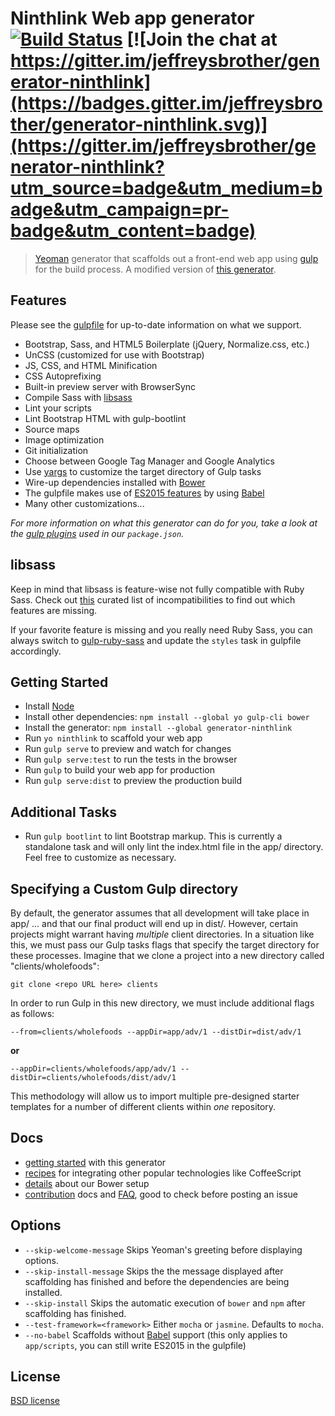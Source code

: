 # Ninthlink Web app generator [![Build Status](https://secure.travis-ci.org/jeffreysbrother/generator-ninthlink.svg?branch=master)](http://travis-ci.org/jeffreysbrother/generator-ninthlink) [![Join the chat at https://gitter.im/jeffreysbrother/generator-ninthlink](https://badges.gitter.im/jeffreysbrother/generator-ninthlink.svg)](https://gitter.im/jeffreysbrother/generator-ninthlink?utm_source=badge&utm_medium=badge&utm_campaign=pr-badge&utm_content=badge)

> [Yeoman](http://yeoman.io) generator that scaffolds out a front-end web app using [gulp](http://gulpjs.com/) for the build process. A modified version of [this generator](https://github.com/yeoman/generator-webapp).


## Features

Please see the [gulpfile](app/templates/gulpfile.js) for up-to-date information on what we support.

* Bootstrap, Sass, and HTML5 Boilerplate (jQuery, Normalize.css, etc.)
* UnCSS (customized for use with Bootstrap)
* JS, CSS, and HTML Minification
* CSS Autoprefixing
* Built-in preview server with BrowserSync
* Compile Sass with [libsass](http://libsass.org)
* Lint your scripts
* Lint Bootstrap HTML with gulp-bootlint
* Source maps
* Image optimization
* Git initialization
* Choose between Google Tag Manager and Google Analytics
* Use [yargs](https://www.npmjs.com/package/yargs) to customize the target directory of Gulp tasks
* Wire-up dependencies installed with [Bower](http://bower.io)
* The gulpfile makes use of [ES2015 features](https://babeljs.io/docs/learn-es2015/) by using [Babel](https://babeljs.io)
* Many other customizations...

*For more information on what this generator can do for you, take a look at the [gulp plugins](app/templates/_package.json) used in our `package.json`.*


## libsass

Keep in mind that libsass is feature-wise not fully compatible with Ruby Sass. Check out [this](http://sass-compatibility.github.io) curated list of incompatibilities to find out which features are missing.

If your favorite feature is missing and you really need Ruby Sass, you can always switch to [gulp-ruby-sass](https://github.com/sindresorhus/gulp-ruby-sass) and update the `styles` task in gulpfile accordingly.


## Getting Started

- Install [Node](https://nodejs.org/en/)
- Install other dependencies: `npm install --global yo gulp-cli bower`
- Install the generator: `npm install --global generator-ninthlink`
- Run `yo ninthlink` to scaffold your web app
- Run `gulp serve` to preview and watch for changes
- Run `gulp serve:test` to run the tests in the browser
- Run `gulp` to build your web app for production
- Run `gulp serve:dist` to preview the production build


## Additional Tasks

- Run `gulp bootlint` to lint Bootstrap markup. This is currently a standalone task and will only lint the index.html file in the app/ directory. Feel free to customize as necessary.


## Specifying a Custom Gulp directory

By default, the generator assumes that all development will take place in app/ ... and that our final product will end up in dist/. However, certain projects might warrant having *multiple* client directories. In a situation like this, we must pass our Gulp tasks flags that specify the target directory for these processes. Imagine that we clone a project into a new directory called "clients/wholefoods":

`git clone <repo URL here> clients`

In order to run Gulp in this new directory, we must include additional flags as follows:

`--from=clients/wholefoods --appDir=app/adv/1 --distDir=dist/adv/1`

**or**

`--appDir=clients/wholefoods/app/adv/1 --distDir=clients/wholefoods/dist/adv/1`

This methodology will allow us to import multiple pre-designed starter templates for a number of different clients within *one* repository.


## Docs

* [getting started](docs/README.md) with this generator
* [recipes](docs/recipes/README.md) for integrating other popular technologies like CoffeeScript
* [details](docs/bower.md) about our Bower setup
* [contribution](contributing.md) docs and [FAQ](docs/faq.md), good to check before posting an issue


## Options

- `--skip-welcome-message`
  Skips Yeoman's greeting before displaying options.
- `--skip-install-message`
  Skips the the message displayed after scaffolding has finished and before the dependencies are being installed.
- `--skip-install`
  Skips the automatic execution of `bower` and `npm` after scaffolding has finished.
- `--test-framework=<framework>`
  Either `mocha` or `jasmine`. Defaults to `mocha`.
- `--no-babel`
  Scaffolds without [Babel](http://babeljs.io) support (this only applies to `app/scripts`, you can still write ES2015 in the gulpfile)


## License

[BSD license](http://opensource.org/licenses/bsd-license.php)
